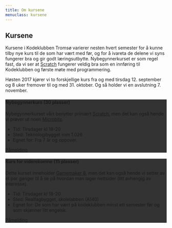 ```yaml
---
title: Om kursene
menuclass: kursene
---
```

## Kursene

Kursene i Kodeklubben Tromsø varierer nesten hvert semester for å kunne tilby nye kurs til de som har vært med før,
og for å ivareta de delene vi syns fungerer bra og gir godt læringsutbytte. Nybegynnerkurset er som regel fast, da
vi ser at [Scratch](https://scratch.mit.edu) fungerer veldig bra som en innføring til Kodeklubben og første møte med programmering.

Høsten 2017 kjører vi to forskjellige kurs fra og med tirsdag 12. september og 8 uker fremover til og med 31. oktober. Og så holder vi en avslutning 7. november.

<div class="row">
    <div class="col-sm-6">
        <div class="card card-inverse" style="background-color: #333; border-color: #333;">
        <!-- img class="card-img-top" src="..." alt="Card image cap" -->
        <div class="card-block">
            <h4 class="card-title">Nybegynnerkurs (30 plasser)</h4>
            <p class="card-text">
            Nybegynnerkurset vårt benytter primært <a href="https://scratch.mit.edu">Scratch</a>, men det kan også hende vi prøver ut noen <a href="http://microbit.org">Microbits</a>.
            </p>
            <ul class="list-group list-group-flush">
            <li class="list-group-item">Tid: Tirsdager kl 18-20</li>
            <li class="list-group-item">Sted: Teknologibygget rom 1.026</li>
            <li class="list-group-item">Egnet for: Fra 7 år og oppover.</li>
            </ul>
            <a href="https://goo.gl/forms/OalBXQHjUKZzOqIi2" target="_blank" class="btn btn-primary">Påmelding</a>
        </div>
        </div>
    </div>
    <div class="col-sm-6">
        <div class="card card-inverse" style="background-color: #333; border-color: #333;">
        <!-- img class="card-img-top" src="..." alt="Card image cap" -->
        <div class="card-block">
            <h4 class="card-title">Kurs for viderekomne (15 plasser)</h4>
            <p class="card-text">
            Dette kurset inneholder <a href="http://www.gamemaker8.com/">Gamemaker 8</a>, men det kan også hende vi setter av et par ganger til å se på hvordan man lager nettsider (litt avhengig av interesse).
            </p>
            <ul class="list-group list-group-flush">
            <li class="list-group-item">Tid: Tirsdager kl 18-20</li>
            <li class="list-group-item">Sted: Realfagbygget, skolelabben (A140) </li>
            <li class="list-group-item">Egnet for: De som har vært på kodeklubben minst ett semester før og som skjønner litt engelsk.</li>
            </ul>
            <a href="https://goo.gl/forms/PY8HlC8SqbaSTnSG2" target="_blank" class="btn btn-primary">Påmelding</a>
        </div>
        </div>
    </div>
</div>

